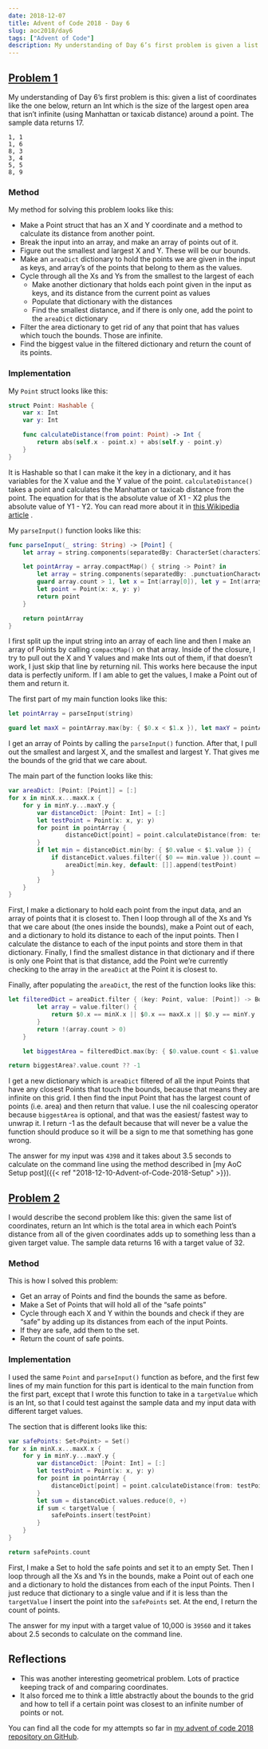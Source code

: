 ```yaml
---
date: 2018-12-07
title: Advent of Code 2018 - Day 6
slug: aoc2018/day6
tags: ["Advent of Code"]
description: My understanding of Day 6’s first problem is given a list of coordinates like the one below, return an Int which is the size of the largest open area that isn’t infinite (using Manhattan or taxicab distance) around a point.
---
```

## [Problem 1](https://adventofcode.com/2018/day/6)
My understanding of Day 6’s first problem is this: given a list of coordinates like the one below, return an Int which is the size of the largest open area that isn’t infinite (using Manhattan or taxicab distance) around a point. The sample data returns 17.
```
1, 1
1, 6
8, 3
3, 4
5, 5
8, 9
```

### Method
My method for solving this problem looks like this:
- Make a Point struct that has an X and Y coordinate and a method to calculate its distance from another point.
- Break the input into an array, and make an array of points out of it.
- Figure out the smallest and largest X and Y. These will be our bounds.
- Make an  `areaDict` dictionary to hold the points we are given in the input as keys, and array’s of the points that belong to them as the values.
- Cycle through all the Xs and Ys from the smallest to the largest of each
	- Make another dictionary that holds each point given in the input as keys, and its distance from the current point as values
	- Populate that dictionary with the distances
	- Find the smallest distance, and if there is only one, add the point to the `areaDict` dictionary
- Filter the area dictionary to get rid of any that point that has values which touch the bounds. Those are infinite.
- Find the biggest value in the filtered dictionary and return the count of its points.

### Implementation
My `Point` struct looks like this:
```swift
struct Point: Hashable {
    var x: Int
    var y: Int

    func calculateDistance(from point: Point) -> Int {
        return abs(self.x - point.x) + abs(self.y - point.y)
    }
}
```
It is Hashable so that I can make it the key in a dictionary, and it has variables for the X value and the Y value of the point. `calculateDistance()` takes a point and calculates the Manhattan or taxicab distance from the point. The equation for that is the absolute value of X1 - X2 plus the absolute value of Y1 - Y2. You can read more about it in [this Wikipedia article](https://en.wikipedia.org/wiki/Taxicab_geometry) .

My `parseInput()` function looks like this:
```swift
func parseInput(_ string: String) -> [Point] {
    let array = string.components(separatedBy: CharacterSet(charactersIn: "\n"))

    let pointArray = array.compactMap() { string -> Point? in
        let array = string.components(separatedBy: .punctuationCharacters).joined().components(separatedBy: .whitespaces)
        guard array.count > 1, let x = Int(array[0]), let y = Int(array[1]) else { return nil }
        let point = Point(x: x, y: y)
        return point
    }

    return pointArray
}
```
I first split up the input string into an array of each line and then I make an array of Points by calling `compactMap()` on that array. Inside of the closure, I try to pull out the X and Y values and make Ints out of them, if that doesn’t work, I just skip that line by returning nil. This works here because the input data is perfectly uniform. If I am able to get the values, I make a Point out of them and return it.

The first part of my main function looks like this:
```swift
let pointArray = parseInput(string)

guard let maxX = pointArray.max(by: { $0.x < $1.x }), let maxY = pointArray.max(by: { $0.y < $1.y }), let minX = pointArray.min(by: { $0.x < $1.x }), let minY = pointArray.min(by: { $0.y < $1.y }) else { return -1 }
```
I get an array of Points by calling the `parseInput()` function. After that,  I pull out the smallest and largest X, and the smallest and largest Y. That gives me the bounds of the grid that we care about.

The main part of the function looks like this:
```swift
var areaDict: [Point: [Point]] = [:]
for x in minX.x...maxX.x {
    for y in minY.y...maxY.y {
        var distanceDict: [Point: Int] = [:]
        let testPoint = Point(x: x, y: y)
        for point in pointArray {
                distanceDict[point] = point.calculateDistance(from: testPoint)
        }
        if let min = distanceDict.min(by: { $0.value < $1.value }) {
            if distanceDict.values.filter({ $0 == min.value }).count == 1 {
                areaDict[min.key, default: []].append(testPoint)
            }
        }
    }
}
```
First, I make a dictionary to hold each point from the input data, and an array of points that it is closest to. Then I loop through all of the Xs and Ys that we care about (the ones inside the bounds), make a Point out of each, and a dictionary to hold its distance to each of the input points. Then I calculate the distance to each of the input points and store them in that dictionary. Finally, I find the smallest distance in that dictionary and if there is only one Point that is that distance, add the Point we’re currently checking to the array in the `areaDict` at the Point it is closest to.

Finally, after populating the `areaDict`, the rest of the function looks like this:
```swift
let filteredDict = areaDict.filter { (key: Point, value: [Point]) -> Bool in
        let array = value.filter() {
            return $0.x == minX.x || $0.x == maxX.x || $0.y == minY.y || $0.y == maxY.y
        }
        return !(array.count > 0)
    }

    let biggestArea = filteredDict.max(by: { $0.value.count < $1.value.count })

return biggestArea?.value.count ?? -1
```
I get a new dictionary which is `areaDict` filtered of all the input Points that have any closest Points that touch the bounds, because that means they are infinite on this grid. I then find the input Point that has the largest count of points (i.e. area) and then return that value. I use the nil coalescing operator because `biggestArea` is optional, and that was the easiest/ fastest way to unwrap it. I return -1 as the default because that will never be a value the function should produce so it will be a sign to me that something has gone wrong.

The answer for my input was `4398` and it takes about 3.5 seconds to calculate on the command line using the method described in [my AoC Setup post]({{< ref "2018-12-10-Advent-of-Code-2018-Setup" >}}).

## [Problem 2](https://adventofcode.com/2018/day/6#part2)
I would describe the second problem like this: given the same list of coordinates, return an Int which is the total area in which each Point’s distance from all of the given coordinates adds up to something less than a given target value. The sample data returns 16 with a target value of 32.

### Method
This is how I solved this problem:
- Get an array of Points and find the bounds the same as before.
- Make a Set of Points that will hold all of the “safe points”
- Cycle through each X and Y within the bounds and check if they are “safe” by adding up its distances from each of the input Points.
- If they are safe, add them to the set.
- Return the count of safe points.

### Implementation
I used the same `Point` and `parseInput()` function as before, and the first few lines of my main function for this part is identical to the main function from the first part, except that I wrote this function to take in a `targetValue` which is an Int, so that I could test against the sample data and my input data with different target values.

The section that is different looks like this:
```swift
var safePoints: Set<Point> = Set()
for x in minX.x...maxX.x {
    for y in minY.y...maxY.y {
        var distanceDict: [Point: Int] = [:]
        let testPoint = Point(x: x, y: y)
        for point in pointArray {
            distanceDict[point] = point.calculateDistance(from: testPoint)
        }
        let sum = distanceDict.values.reduce(0, +)
        if sum < targetValue {
            safePoints.insert(testPoint)
        }
    }
}

return safePoints.count
```
First, I make a Set to hold the safe points and set it to an empty Set. Then I loop through all the Xs and Ys in the bounds, make a Point out of each one and a dictionary to hold the distances from each of the input Points. Then I just reduce that dictionary to a single value and if it is less than the `targetValue` I insert the point into the `safePoints` set. At the end, I return the count of points.

The answer for my input with a target value of 10,000 is `39560` and it takes about 2.5 seconds to calculate on the command line.

## Reflections
- This was another interesting geometrical problem. Lots of practice keeping track of and comparing coordinates.
- It also forced me to think a little abstractly about the bounds to the grid and how to tell if a certain point was closest to an infinite number of points or not.

You can find all the code for my attempts so far in [my advent of code 2018 repository on GitHub](https://github.com/dillon-mce/advent-of-code-2018).

